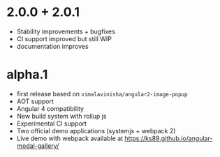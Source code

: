 # 2.0.0 + 2.0.1
- Stability improvements + bugfixes
- CI support improved but still WIP
- documentation improves

# alpha.1
- first release based on `vimalavinisha/angular2-image-popup`
- AOT support
- Angular 4 compatibility
- New build system with rollup js
- Experimental CI support
- Two official demo applications (systemjs + webpack 2)
- Live demo with webpack available at https://ks89.github.io/angular-modal-gallery/